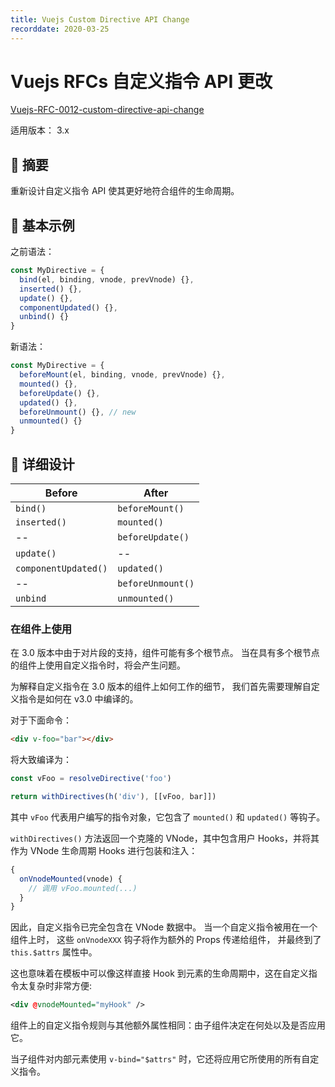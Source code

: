 ```yaml
---
title: Vuejs Custom Directive API Change
recorddate: 2020-03-25
---
```


# Vuejs RFCs 自定义指令 API 更改

[Vuejs-RFC-0012-custom-directive-api-change][rfc-0012]

[rfc-0012]: https://github.com/vuejs/rfcs/blob/master/active-rfcs/0012-custom-directive-api-change.md

适用版本： 3.x

## 🧭 摘要

重新设计自定义指令 API 使其更好地符合组件的生命周期。

## 🌱 基本示例

之前语法：

```js
const MyDirective = {
  bind(el, binding, vnode, prevVnode) {},
  inserted() {},
  update() {},
  componentUpdated() {},
  unbind() {}
}
```

新语法：

```js
const MyDirective = {
  beforeMount(el, binding, vnode, prevVnode) {},
  mounted() {},
  beforeUpdate() {},
  updated() {},
  beforeUnmount() {}, // new
  unmounted() {}
}
```

## 📜 详细设计

| Before               | After             |
| -------------------- | ----------------- |
| `bind()`             | `beforeMount()`   |
| `inserted()`         | `mounted()`       |
| --                   | `beforeUpdate()`  |
| `update()`           | --                |
| `componentUpdated()` | `updated()`       |
| --                   | `beforeUnmount()` |
| `unbind`             | `unmounted()`     |

### 在组件上使用

在 3.0 版本中由于对片段的支持，组件可能有多个根节点。
当在具有多个根节点的组件上使用自定义指令时，将会产生问题。

为解释自定义指令在 3.0 版本的组件上如何工作的细节，
我们首先需要理解自定义指令是如何在 v3.0 中编译的。

对于下面命令：

```html
<div v-foo="bar"></div>
```

将大致编译为：

```js
const vFoo = resolveDirective('foo')

return withDirectives(h('div'), [[vFoo, bar]])
```

其中 `vFoo` 代表用户编写的指令对象，它包含了 `mounted()` 和 `updated()` 等钩子。

`withDirectives()` 方法返回一个克隆的 VNode，其中包含用户 Hooks，并将其作为 VNode 生命周期 Hooks 进行包装和注入：

```js
{
  onVnodeMounted(vnode) {
    // 调用 vFoo.mounted(...)
  }
}
```

因此，自定义指令已完全包含在 VNode 数据中。
当一个自定义指令被用在一个组件上时，
这些 `onVnodeXXX` 钩子将作为额外的 Props 传递给组件，
并最终到了 `this.$attrs` 属性中。

这也意味着在模板中可以像这样直接 Hook 到元素的生命周期中，这在自定义指令太复杂时非常方便:

```xml
<div @vnodeMounted="myHook" />
```

组件上的自定义指令规则与其他额外属性相同：由子组件决定在何处以及是否应用它。

当子组件对内部元素使用 `v-bind="$attrs"` 时，它还将应用它所使用的所有自定义指令。
